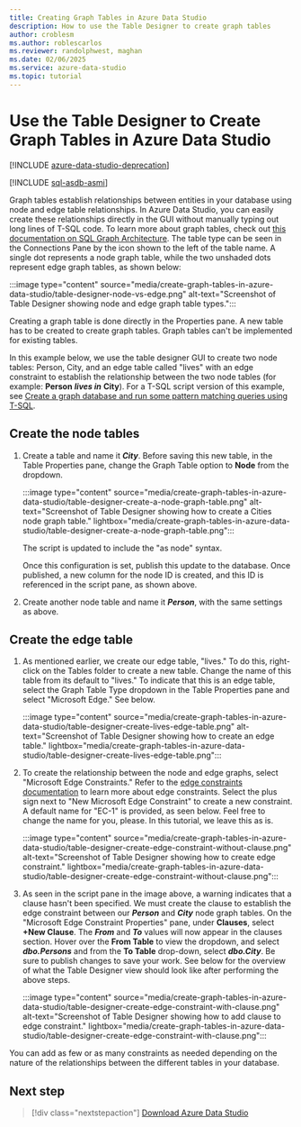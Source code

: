 ```yaml
---
title: Creating Graph Tables in Azure Data Studio
description: How to use the Table Designer to create graph tables
author: croblesm
ms.author: roblescarlos
ms.reviewer: randolphwest, maghan
ms.date: 02/06/2025
ms.service: azure-data-studio
ms.topic: tutorial
---
```


# Use the Table Designer to Create Graph Tables in Azure Data Studio

[!INCLUDE [azure-data-studio-deprecation](includes/azure-data-studio-deprecation.md)]

[!INCLUDE [sql-asdb-asmi](includes/applies-to-version/sql-asdb-asmi.md)]

Graph tables establish relationships between entities in your database using node and edge table relationships. In Azure Data Studio, you can easily create these relationships directly in the GUI without manually typing out long lines of T-SQL code. To learn more about graph tables, check out [this documentation on SQL Graph Architecture](/sql/relational-databases/graphs/sql-graph-architecture). The table type can be seen in the Connections Pane by the icon shown to the left of the table name. A single dot represents a node graph table, while the two unshaded dots represent edge graph tables, as shown below:

:::image type="content" source="media/create-graph-tables-in-azure-data-studio/table-designer-node-vs-edge.png" alt-text="Screenshot of Table Designer showing node and edge graph table types.":::

Creating a graph table is done directly in the Properties pane. A new table has to be created to create graph tables. Graph tables can't be implemented for existing tables.

In this example below, we use the table designer GUI to create two node tables: Person, City, and an edge table called "lives" with an edge constraint to establish the relationship between the two node tables (for example: **Person** ***lives in*** **City**). For a T-SQL script version of this example, see [Create a graph database and run some pattern matching queries using T-SQL](/sql/relational-databases/graphs/sql-graph-sample).

## Create the node tables

1. Create a table and name it ***City***. Before saving this new table, in the Table Properties pane, change the Graph Table option to **Node** from the dropdown.

    :::image type="content" source="media/create-graph-tables-in-azure-data-studio/table-designer-create-a-node-graph-table.png" alt-text="Screenshot of Table Designer showing how to create a Cities node graph table." lightbox="media/create-graph-tables-in-azure-data-studio/table-designer-create-a-node-graph-table.png":::

    The script is updated to include the "as node" syntax.

    Once this configuration is set, publish this update to the database. Once published, a new column for the node ID is created, and this ID is referenced in the script pane, as shown above.

1. Create another node table and name it ***Person***, with the same settings as above.

## Create the edge table

1. As mentioned earlier, we create our edge table, "lives." To do this, right-click on the Tables folder to create a new table. Change the name of this table from its default to "lives." To indicate that this is an edge table, select the Graph Table Type dropdown in the Table Properties pane and select "Microsoft Edge." See below.

    :::image type="content" source="media/create-graph-tables-in-azure-data-studio/table-designer-create-lives-edge-table.png" alt-text="Screenshot of Table Designer showing how to create an edge table." lightbox="media/create-graph-tables-in-azure-data-studio/table-designer-create-lives-edge-table.png":::

1. To create the relationship between the node and edge graphs, select "Microsoft Edge Constraints." Refer to the [edge constraints documentation](/sql/relational-databases/tables/graph-edge-constraints) to learn more about edge constraints. Select the plus sign next to "New Microsoft Edge Constraint" to create a new constraint. A default name for "EC-1" is provided, as seen below. Feel free to change the name for you, please. In this tutorial, we leave this as is.

    :::image type="content" source="media/create-graph-tables-in-azure-data-studio/table-designer-create-edge-constraint-without-clause.png" alt-text="Screenshot of Table Designer showing how to create edge constraint." lightbox="media/create-graph-tables-in-azure-data-studio/table-designer-create-edge-constraint-without-clause.png":::

1. As seen in the script pane in the image above, a warning indicates that a clause hasn't been specified. We must create the clause to establish the edge constraint between our ***Person*** and ***City*** node graph tables. On the "Microsoft Edge Constraint Properties" pane, under **Clauses**, select **+New Clause**. The ***From*** and ***To*** values will now appear in the clauses section. Hover over the **From Table** to view the dropdown, and select ***dbo.Persons*** and from the **To Table** drop-down, select ***dbo.City***. Be sure to publish changes to save your work. See below for the overview of what the Table Designer view should look like after performing the above steps.

    :::image type="content" source="media/create-graph-tables-in-azure-data-studio/table-designer-create-edge-constraint-with-clause.png" alt-text="Screenshot of Table Designer showing how to add clause to edge constraint." lightbox="media/create-graph-tables-in-azure-data-studio/table-designer-create-edge-constraint-with-clause.png":::

 You can add as few or as many constraints as needed depending on the nature of the relationships between the different tables in your database.

## Next step

> [!div class="nextstepaction"]
> [Download Azure Data Studio](./download-azure-data-studio.md)
